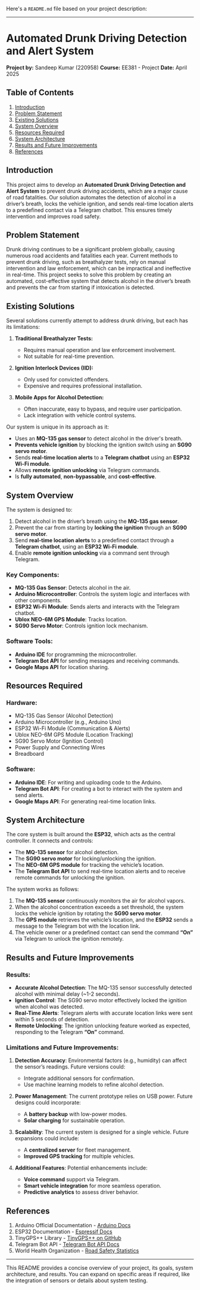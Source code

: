 Here's a `README.md` file based on your project description:

---

# Automated Drunk Driving Detection and Alert System

**Project by:** Sandeep Kumar (220958)
**Course:** EE381 - Project
**Date:** April 2025

## Table of Contents

1. [Introduction](#introduction)
2. [Problem Statement](#problem-statement)
3. [Existing Solutions](#existing-solutions)
4. [System Overview](#system-overview)
5. [Resources Required](#resources-required)
6. [System Architecture](#system-architecture)
7. [Results and Future Improvements](#results-and-future-improvements)
8. [References](#references)

## Introduction

This project aims to develop an **Automated Drunk Driving Detection and Alert System** to prevent drunk driving accidents, which are a major cause of road fatalities. Our solution automates the detection of alcohol in a driver’s breath, locks the vehicle ignition, and sends real-time location alerts to a predefined contact via a Telegram chatbot. This ensures timely intervention and improves road safety.

## Problem Statement

Drunk driving continues to be a significant problem globally, causing numerous road accidents and fatalities each year. Current methods to prevent drunk driving, such as breathalyzer tests, rely on manual intervention and law enforcement, which can be impractical and ineffective in real-time. This project seeks to solve this problem by creating an automated, cost-effective system that detects alcohol in the driver’s breath and prevents the car from starting if intoxication is detected.

## Existing Solutions

Several solutions currently attempt to address drunk driving, but each has its limitations:

1. **Traditional Breathalyzer Tests:**

   * Requires manual operation and law enforcement involvement.
   * Not suitable for real-time prevention.

2. **Ignition Interlock Devices (IID):**

   * Only used for convicted offenders.
   * Expensive and requires professional installation.

3. **Mobile Apps for Alcohol Detection:**

   * Often inaccurate, easy to bypass, and require user participation.
   * Lack integration with vehicle control systems.

Our system is unique in its approach as it:

* Uses an **MQ-135 gas sensor** to detect alcohol in the driver's breath.
* **Prevents vehicle ignition** by blocking the ignition switch using an **SG90 servo motor**.
* Sends **real-time location alerts** to a **Telegram chatbot** using an **ESP32 Wi-Fi module**.
* Allows **remote ignition unlocking** via Telegram commands.
* Is **fully automated**, **non-bypassable**, and **cost-effective**.

## System Overview

The system is designed to:

1. Detect alcohol in the driver’s breath using the **MQ-135 gas sensor**.
2. Prevent the car from starting by **locking the ignition** through an **SG90 servo motor**.
3. Send **real-time location alerts** to a predefined contact through a **Telegram chatbot**, using an **ESP32 Wi-Fi module**.
4. Enable **remote ignition unlocking** via a command sent through Telegram.

### Key Components:

* **MQ-135 Gas Sensor**: Detects alcohol in the air.
* **Arduino Microcontroller**: Controls the system logic and interfaces with other components.
* **ESP32 Wi-Fi Module**: Sends alerts and interacts with the Telegram chatbot.
* **Ublox NEO-6M GPS Module**: Tracks location.
* **SG90 Servo Motor**: Controls ignition lock mechanism.

### Software Tools:

* **Arduino IDE** for programming the microcontroller.
* **Telegram Bot API** for sending messages and receiving commands.
* **Google Maps API** for location sharing.

## Resources Required

### Hardware:

* MQ-135 Gas Sensor (Alcohol Detection)
* Arduino Microcontroller (e.g., Arduino Uno)
* ESP32 Wi-Fi Module (Communication & Alerts)
* Ublox NEO-6M GPS Module (Location Tracking)
* SG90 Servo Motor (Ignition Control)
* Power Supply and Connecting Wires
* Breadboard

### Software:

* **Arduino IDE**: For writing and uploading code to the Arduino.
* **Telegram Bot API**: For creating a bot to interact with the system and send alerts.
* **Google Maps API**: For generating real-time location links.

## System Architecture

The core system is built around the **ESP32**, which acts as the central controller. It connects and controls:

* The **MQ-135 sensor** for alcohol detection.
* The **SG90 servo motor** for locking/unlocking the ignition.
* The **NEO-6M GPS module** for tracking the vehicle’s location.
* The **Telegram Bot API** to send real-time location alerts and to receive remote commands for unlocking the ignition.

The system works as follows:

1. The **MQ-135 sensor** continuously monitors the air for alcohol vapors.
2. When the alcohol concentration exceeds a set threshold, the system locks the vehicle ignition by rotating the **SG90 servo motor**.
3. The **GPS module** retrieves the vehicle’s location, and the **ESP32** sends a message to the Telegram bot with the location link.
4. The vehicle owner or a predefined contact can send the command **“On”** via Telegram to unlock the ignition remotely.

## Results and Future Improvements

### Results:

* **Accurate Alcohol Detection**: The MQ-135 sensor successfully detected alcohol with minimal delay (\~1-2 seconds).
* **Ignition Control**: The SG90 servo motor effectively locked the ignition when alcohol was detected.
* **Real-Time Alerts**: Telegram alerts with accurate location links were sent within 5 seconds of detection.
* **Remote Unlocking**: The ignition unlocking feature worked as expected, responding to the Telegram **“On”** command.

### Limitations and Future Improvements:

1. **Detection Accuracy**: Environmental factors (e.g., humidity) can affect the sensor’s readings. Future versions could:

   * Integrate additional sensors for confirmation.
   * Use machine learning models to refine alcohol detection.

2. **Power Management**: The current prototype relies on USB power. Future designs could incorporate:

   * A **battery backup** with low-power modes.
   * **Solar charging** for sustainable operation.

3. **Scalability**: The current system is designed for a single vehicle. Future expansions could include:

   * A **centralized server** for fleet management.
   * **Improved GPS tracking** for multiple vehicles.

4. **Additional Features**: Potential enhancements include:

   * **Voice command** support via Telegram.
   * **Smart vehicle integration** for more seamless operation.
   * **Predictive analytics** to assess driver behavior.

## References

1. Arduino Official Documentation - [Arduino Docs](https://www.arduino.cc/reference/en/)
2. ESP32 Documentation - [Espressif Docs](https://docs.espressif.com/projects/esp-idf/en/latest/esp32/)
3. TinyGPS++ Library - [TinyGPS++ on GitHub](https://github.com/mikalhart/TinyGPSPlus)
4. Telegram Bot API - [Telegram Bot API Docs](https://core.telegram.org/bots/api)
5. World Health Organization - [Road Safety Statistics](https://www.who.int/news-room/fact-sheets/detail/road-traffic-injuries)

---

This README provides a concise overview of your project, its goals, system architecture, and results. You can expand on specific areas if required, like the integration of sensors or details about system testing.
